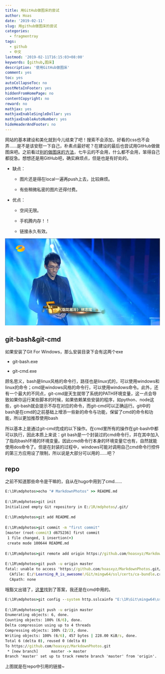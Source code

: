 ```yaml
---
title: 用GitHub做图床的尝试
author: Hoas
date: '2019-02-11'
slug: 用github做图床的尝试
categories:
  - fragmentray
tags:
  - github
  - 中文
lastmod: '2019-02-11T16:15:03+08:00'
keywords: [github,图床]
description: '使用GitHub做图床'
comment: yes
toc: yes
autoCollapseToc: no
postMetaInFooter: yes
hiddenFromHomePage: no
contentCopyright: no
reward: no
mathjax: yes
mathjaxEnableSingleDollar: yes
mathjaxEnableAutoNumber: yes
hideHeaderAndFooter: no
---
```

  
  网站的基本建设和美化就到今儿结束了吧！搜索不会添加，好看的css也不会弄……是不是该安慰一下自己，朴素点最好呢？在建设的最后也尝试用GitHub做做图床吧。之前看过[别的做图床的方法](https://www.zhihu.com/question/21065229)，七牛云的不会用，什么都不会用，笨得自己都捉急。想想还是用GitHub吧，确实麻烦点，但是也是有好处的。
  
* 缺点：
  
  - 图片还是得在local一遍再push上去，比较麻烦。
  
  - 有些稍微私密的图片还得付费。
  
* 优点：
  
  - 空间无限。
  
  - 手机腾内存！！
  
  - 链接永久有效。

![林志炫《烟花易冷》](https://github.com/hoasxyz/MarkdownPhotos/raw/master/%E7%82%AB%E7%82%AB/%E7%83%9F%E8%8A%B1%E6%98%93%E5%86%B7.jpg)
<!--more-->

## git-bash&git-cmd

  如果安装了Git For Windows，那么安装目录下会有这两个exe

  - git-bash.exe

  - git-cmd.exe

  顾名思义，bash是linux风格的命令行，路径也是linux式的，可以使用windows和linux的命令；cmd是windows风格的命令行，可以使用windows命令。此外，还有一个最大的不同点，git-cmd是天生就带了系统的PATH环境变量，这一点会导致如果你运行某些脚本的时候，如果依赖某些安装的程序，如python、node这些，git-bash就会提示不存在对应的命令，而git-cmd可以正确运行。git中的bash是在cmd的之前基础上增添一些新的命令与功能，保留了cmd的命令和功能，所以更加推荐使用bash
  
  所以基本上是通过git-cmd完成的以下操作。在cmd里所有的操作在git-bash中都可以执行，因此本质上来说：git bash是一个封装过的cmd命令行，并在其中加入了指向bash环境的环境变量。因此cmd命令行本身的环境变量它也有，自然就能使用dos命令了。但是在封装的过程中，windows可能对调用自己cmd命令行控件的第三方应用设了限制，所以说是大部分可以用的……吧？
  
## repo

  之前不知道那些命令是干嘛的，自从在hugo中用到了cmd……
  
```cmd
E:\1R\mdphotos>echo "# MarkdownPhotos" >> README.md

E:\1R\mdphotos>git init
Initialized empty Git repository in E:/1R/mdphotos/.git/

E:\1R\mdphotos>git add README.md

E:\1R\mdphotos>git commit -m "first commit"
[master (root-commit) d675236] first commit
 1 file changed, 1 insertion(+)
 create mode 100644 README.md

E:\1R\mdphotos>git remote add origin https://github.com/hoasxyz/MarkdownPhotos.git

E:\1R\mdphotos>git push -u origin master
fatal: unable to access 'https://github.com/hoasxyz/MarkdownPhotos.git/': error setting certificate verify locations:
  CAfile: E:/!Learning_R_is_awesome!/Git/mingw64/ssl/certs/ca-bundle.crt
  CApath: none
```
  哦豁又出错了，[这里](https://blog.csdn.net/sdhongjun/article/details/52144253)找到了答案，我还是在cmd中用的。
  
```cmd
E:\1R\mdphotos>git config --system http.sslcainfo "E:\1R\Git\mingw64\ssl\certs\ca-bundle.crt"

E:\1R\mdphotos>git push -u origin master
Enumerating objects: 6, done.
Counting objects: 100% (6/6), done.
Delta compression using up to 4 threads
Compressing objects: 100% (2/2), done.
Writing objects: 100% (6/6), 457 bytes | 228.00 KiB/s, done.
Total 6 (delta 0), reused 0 (delta 0)
To https://github.com/hoasxyz/MarkdownPhotos.git
 * [new branch]      master -> master
Branch 'master' set up to track remote branch 'master' from 'origin'.
```

  上图就是在repo中引用的链接~